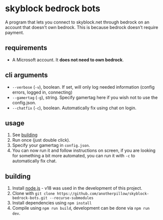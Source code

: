 # skyblock bedrock bots

A program that lets you connect to skyblock.net through bedrock on an account that doesn't own bedrock. This is because bedrock doesn't require payment.

## requirements

- A Microsoft account. It **does not need to own bedrock**.

## cli arguments

- `--verbose` (`-v`), boolean. If set, will only log needed information (config errors, logged in, connecting)
- `--gamertag` (`-g`), string. Specify gamertag here if you wish not to use the config.json.
- `--chatfix` (`-c`), boolean. Automatically fix using chat on login.

## usage

1. See [building](#building)
2. Run once (just double click).
3. Specify your gamertag in `config.json`.
4. You can now run it and follow instructions on screen, if you are looking for something a bit more automated, you can run it with `-c` to automatically fix chat.

## building

1. Install [node.js](https://nodejs.dev/en/download/) - v18 was used in the development of this project.
2. Clone with `git clone https://github.com/anotherpillow/skyblock-bedrock-bots.git --recurse-submodules`
3. Install dependencies using `npm install`
4. Compile using `npm run build`, development can be done via `npm run dev`.

